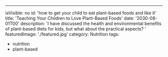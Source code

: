 ---
isVisible: no
id: 'how to get your child to eat plant-based foods and like it'
title: 'Teaching Your Children to Love Plant-Based Foods'
date: '2030-08-01T00'
description: 'I have discussed the health and environmental benefits of plant-based diets for kids, but what about the practical aspects? '
featuredImage: './featured.jpg'
category: Nutrition
tags:
  - nutrition
  - plant-based


